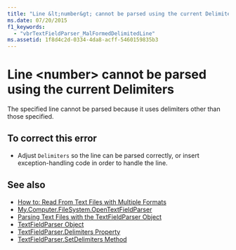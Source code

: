 ```yaml
---
title: "Line &lt;number&gt; cannot be parsed using the current Delimiters"
ms.date: 07/20/2015
f1_keywords: 
  - "vbrTextFieldParser_MalFormedDelimitedLine"
ms.assetid: 1f8d4c2d-0334-4da8-acff-5460159835b3
---
```

# Line &lt;number&gt; cannot be parsed using the current Delimiters
The specified line cannot be parsed because it uses delimiters other than those specified.  
  
## To correct this error  
  
-   Adjust `Delimiters` so the line can be parsed correctly, or insert exception-handling code in order to handle the line.  
  
## See also

- [How to: Read From Text Files with Multiple Formats](../../visual-basic/developing-apps/programming/drives-directories-files/how-to-read-from-text-files-with-multiple-formats.md)  
- [My.Computer.FileSystem.OpenTextFieldParser](xref:Microsoft.VisualBasic.FileIO.FileSystem.OpenTextFieldParser%2A)  
- [Parsing Text Files with the TextFieldParser Object](../../visual-basic/developing-apps/programming/drives-directories-files/parsing-text-files-with-the-textfieldparser-object.md)  
- [TextFieldParser Object](../../visual-basic/language-reference/objects/textfieldparser-object.md)  
- [TextFieldParser.Delimiters Property](xref:Microsoft.VisualBasic.FileIO.TextFieldParser.Delimiters%2A)
- [TextFieldParser.SetDelimiters Method](xref:Microsoft.VisualBasic.FileIO.TextFieldParser.SetDelimiters%2A)
